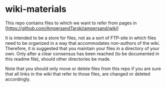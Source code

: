 # wiki-materials
This repo contains files to which we want to refer from pages in [https://github.com/AmpersandTarski/ampersand/wiki]

It is intended to be a store for files, not as a sort of FTP-site in which files need to be organized in a way that accommodates non-authors of the wiki.
Therefore, it is suggested that you maintain your files in a directory of your own.
Only after a clear consensus has been reached (to be documented in this readme file), should other directories be made.

Note that you should only move or delete files from this repo if you are sure that all links in the wiki that refer to those files, are changed or deleted accordingly.